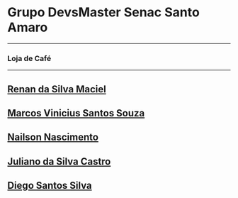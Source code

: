 # Grupo DevsMaster Senac Santo Amaro

------------

###  Loja de Café 

------------

## [Renan da Silva Maciel](https://github.com/renansilvamaciel "Renan da Silva Maciel")
## [Marcos Vinicius Santos Souza ](https://github.com/JimmyDead "Marcos Vinicius Santos Souza ")
## [Nailson Nascimento](https://github.com/NailsonNascimento-Dev "Nailson Nascimento")
## [Juliano da Silva Castro](https://github.com/Juliano566 "Juliano da Silva Castro")
## [Diego Santos Silva](https://github.com/Diegossilva01 "Diego Santos Silva")
